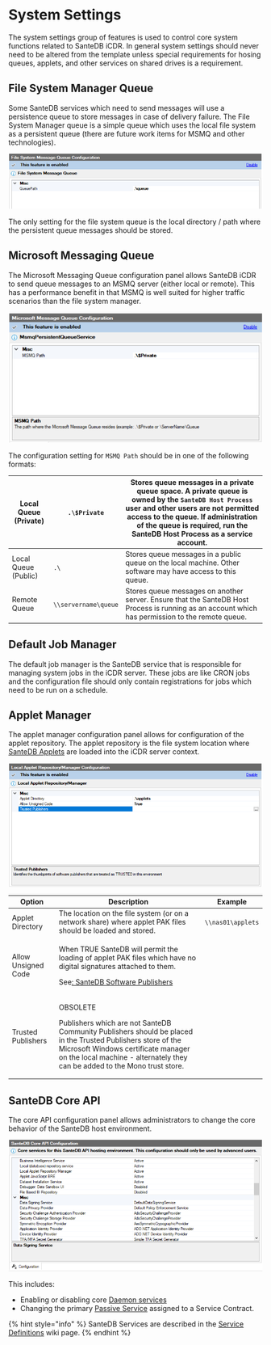 # System Settings

The system settings group of features is used to control core system functions related to SanteDB iCDR. In general system settings should never need to be altered from the template unless special requirements for hosing queues, applets, and other services on shared drives is a requirement.

## File System Manager Queue

Some SanteDB services which need to send messages will use a persistence queue to store messages in case of delivery failure. The File System Manager queue is a simple queue which uses the local file system as a persistent queue (there are future work items for MSMQ and other technologies).

![](<../../../.gitbook/assets/image (432) (1) (1) (1) (1) (1) (1) (1) (1) (1) (1).png>)

The only setting for the file system queue is the local directory / path where the persistent queue messages should be stored.

## Microsoft Messaging Queue

The Microsoft Messaging Queue configuration panel allows SanteDB iCDR to send queue messages to an MSMQ server (either local or remote). This has a performance benefit in that MSMQ is well suited for higher traffic scenarios than the file system manager.

![](<../../../.gitbook/assets/image (434) (1) (1) (1).png>)

The configuration setting for `MSMQ Path` should be in one of the following formats:

| Local Queue (Private) | `.\$Private`         | Stores queue messages in a private queue space. A private queue is owned by the `SanteDB Host Process` user and other users are not permitted access to the queue. If administration of the queue is required, run the SanteDB Host Process as a service account. |
| --------------------- | -------------------- | ----------------------------------------------------------------------------------------------------------------------------------------------------------------------------------------------------------------------------------------------------------------- |
| Local Queue (Public)  | `.\`                 | Stores queue messages in a public queue on the local machine. Other software may have access to this queue.                                                                                                                                                       |
| Remote Queue          | `\\servername\queue` | Stores queue messages on another server. Ensure that the SanteDB Host Process is running as an account which has permission to the remote queue.                                                                                                                  |

## Default Job Manager

The default job manager is the SanteDB service that is responsible for managing system jobs in the iCDR server. These jobs are like CRON jobs and the configuration file should only contain registrations for jobs which need to be run on a schedule.

## Applet Manager

The applet manager configuration panel allows for configuration of the applet repository. The applet repository is the file system location where [SanteDB Applets](../../../developers/extending-santesuite/extending-santedb/applets/) are loaded into the iCDR server context.

![](<../../../.gitbook/assets/image (433) (1) (1) (1) (1) (1) (1) (1) (1) (1).png>)

| Option              | Description                                                                                                                                                                                                                                                    | Example           |
| ------------------- | -------------------------------------------------------------------------------------------------------------------------------------------------------------------------------------------------------------------------------------------------------------- | ----------------- |
| Applet Directory    | The location on the file system (or on a network share) where applet PAK files should be loaded and stored.                                                                                                                                                    | `\\nas01\applets` |
| Allow Unsigned Code | <p>When TRUE SanteDB will permit the loading of applet PAK files which have no digital signatures attached to them. </p><p>See<a href="../../../developers/santedb-software-publishers/">: SanteDB Software Publishers</a></p>                                 |                   |
| Trusted Publishers  | <p>OBSOLETE</p><p></p><p>Publishers which are not SanteDB Community Publishers should be placed in the Trusted Publishers store of the Microsoft Windows certificate manager on the local machine - alternately they can be added to the Mono trust store.</p> |                   |

## SanteDB Core API

The core API configuration panel allows administrators to change the core behavior of the SanteDB host environment.&#x20;

![](<../../../.gitbook/assets/image (434) (1) (1) (1) (1) (1) (1) (1) (1) (1).png>)

This includes:

* Enabling or disabling core [Daemon services ](../../../developers/extending-santesuite/extending-santedb/server-plugins/implementing-.net-features/daemon-services.md)
* Changing the primary [Passive Service](../../../developers/extending-santesuite/extending-santedb/server-plugins/implementing-.net-features/passive-services.md) assigned to a Service Contract.

{% hint style="info" %}
SanteDB Services are described in the [Service Definitions](../../../developers/server-plugins/implementing-.net-features/service-definitions/) wiki page.
{% endhint %}

